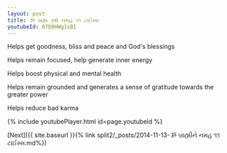 ```yaml
---
layout: post
title: ૐ બ્રહ્મ કૃથે નમહ ૧૧ ટાઈમ્સ
youtubeId: 07D0HWg1sBI
---
```

 
 
Helps get goodness, bliss and peace and God's blessings
 
Helps remain focused, help generate inner energy 
 
Helps boost physical and mental health 
 
Helps remain grounded and generates a sense of gratitude towards the greater power 
 
Helps reduce bad karma
 
 
 
 


{% include youtubePlayer.html id=page.youtubeId %}
 
[Next]({{ site.baseurl }}{% link  split2/_posts/2014-11-13-ૐ બ્રાહ્મીને નમહ ૧૧ ટાઈમ્સ.md%})
 
